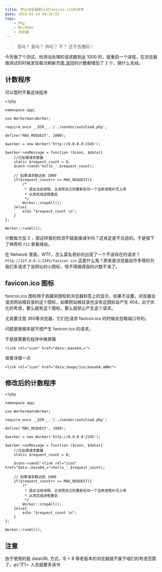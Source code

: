 ```yaml
---
title: 禁止浏览器默认对favicon.ico的请求
date: 2019-05-14 09:24:55
tags: 
    - Php
    - Workman
    - 浏览器
---
```


> 高吗？ 富吗？ 帅吗？ 不？ 还不去撸码！

今天做了个测试，检测当处理的请求数到达 1000 时，就重启一个进程，在浏览器做测试的时候发现每次刷新页面,返回的计数都增加了 2 个，搞什么毛线。

<!-- more  -->

## 计数程序

可以暂时不看这块程序

```
<?php

namespace app;

use Workerman\Worker;

require_once __DIR__.'/../vendor/autoload.php';

define('MAX_REQUEST', 1000);

$worker = new Worker('http://0.0.0.0:2345');

$worker->onMessage = function ($conn, $data){
    //已处理请求数量
    static $request_count = 0;
    $conn->send('hello_'.$request_count);

    // 如果请求数达到 1000
    if($request_count++ >= MAX_REQUEST){
        /*
         * 退出当前进程，主进程会立刻重新启动一个全新进程补充上来
         * 从而完成进程重启
         */
        Worker::stopAll();
    }else{
        echo "$request_count \n";
    }
};

Worker::runAll();

```

计数每次加 2 ，那这样我的检测不就直接减半吗？这肯定是不合适的。于是按下了神奇的 `F12` 查看缘由。

在 Network 里面，WTF，怎么莫名奇妙的出现了一个不该存在的请求？
`http://127.0.0.1:2345/favicon.ico` 这是什么鬼？原来是浏览器自作多情的为我们多请求了该网址的小图标，怪不得搞得我的计数不准了。

## favicon.ico 图标

favicon.ico 图标用于收藏夹图标和浏览器标签上的显示，如果不设置，浏览器会请求网站根目录的这个图标，如果网站根目录也没有这图标会产生 404。出于优化的考虑，要么就有这个图标，要么就禁止产生这个请求。

尤其要注意 360等浏览器，它们在请求 favicon.ico 的时候会忽略端口号的。

问题是我根本就不想产生 favicon.ico 的请求。

于是就需要在程序中做屏蔽

`<link rel="icon" href="data:;base64,=">`

或者详细一点

`<link rel="icon" href="data:image/ico;base64,aWNv">`

## 修改后的计数程序

```
<?php

namespace app;

use Workerman\Worker;

require_once __DIR__.'/../vendor/autoload.php';

define('MAX_REQUEST', 1000);

$worker = new Worker('http://0.0.0.0:2345');

$worker->onMessage = function ($conn, $data){
    //已处理请求数量
    static $request_count = 0;

    $conn->send('<link rel="icon" href="data:;base64,=">hello_'.$request_count);

    // 如果请求数达到 1000
    if($request_count++ >= MAX_REQUEST){
        /*
         * 退出当前进程，主进程会立刻重新启动一个全新进程补充上来
         * 从而完成进程重启
         */
        Worker::stopAll();
    }else{
        echo "$request_count \n";
    }
};

Worker::runAll();
```

## 注意

由于使用的是 dataURL 方式，IE < 8 等老版本的浏览器就不属于咱们的考虑范围了，_φ(❐_❐✧ 人丑就要多读书





